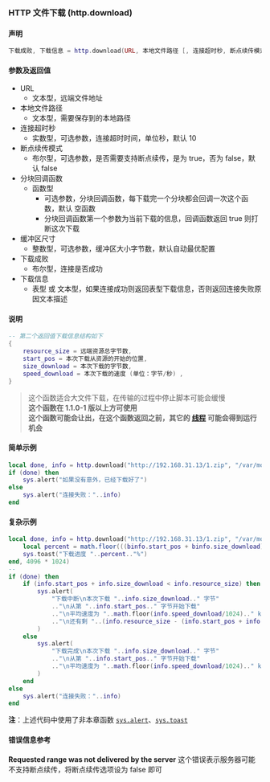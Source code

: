 ### HTTP 文件下载 \(**http\.download**\)


#### 声明
```lua
下载成败, 下载信息 = http.download(URL, 本地文件路径 [, 连接超时秒, 断点续传模式, 分块回调函数, 缓冲区尺寸 ])
```


#### 参数及返回值
- URL
    - 文本型，远端文件地址
- 本地文件路径
    - 文本型，需要保存到的本地路径
- 连接超时秒
    - 实数型，可选参数，连接超时时间，单位秒，默认 10
- 断点续传模式
    - 布尔型，可选参数，是否需要支持断点续传，是为 true，否为 false，默认 false
- 分块回调函数
    - 函数型
         - 可选参数，分块回调函数，每下载完一个分块都会回调一次这个函数，默认 空函数
         - 分块回调函数第一个参数为当前下载的信息，回调函数返回 true 则打断这次下载
- 缓冲区尺寸
    - 整数型，可选参数，缓冲区大小字节数，默认自动最优配置
- 下载成败
    - 布尔型，连接是否成功
- 下载信息
    - 表型 或 文本型，如果连接成功则返回表型下载信息，否则返回连接失败原因文本描述


#### 说明
```lua
-- 第二个返回值下载信息结构如下
{
    resource_size = 远端资源总字节数,
    start_pos = 本次下载从资源的开始的位置,
    size_download = 本次下载的字节数,
    speed_download = 本次下载的速度 (单位：字节/秒) ,
}
```
> 这个函数适合大文件下载，在传输的过程中停止脚本可能会缓慢  
> **这个函数在 1\.1\.0\-1 版以上方可使用**  
> **这个函数可能会让出，在这个函数返回之前，其它的 [线程](/Handbook/thread/README.md) 可能会得到运行机会**   


#### 简单示例  
```lua
local done, info = http.download("http://192.168.31.13/1.zip", "/var/mobile/1.zip")
if (done) then
    sys.alert("如果没有意外，已经下载好了")
else
    sys.alert("连接失败："..info)
end
```


#### 复杂示例  
```lua
local done, info = http.download("http://192.168.31.13/1.zip", "/var/mobile/1.zip", 10, true, function(binfo)
    local percent = math.floor(((binfo.start_pos + binfo.size_download) / binfo.resource_size) * 100)
    sys.toast("下载进度 "..percent.."%")
end, 4096 * 1024)
--
if (done) then
	if (info.start_pos + info.size_download < info.resource_size) then
	    sys.alert(
	        "下载中断\n本次下载 "..info.size_download.." 字节"
	        .."\n从第 "..info.start_pos.." 字节开始下载"
	        .."\n平均速度为 "..math.floor(info.speed_download/1024).." kB/s"
	        .."\n还有剩 "..(info.resource_size - (info.start_pos + info.size_download)).." 字节"
	    )
	else
	    sys.alert(
	        "下载完成\n本次下载 "..info.size_download.." 字节"
	        .."\n从第 "..info.start_pos.." 字节开始下载"
	        .."\n平均速度为 "..math.floor(info.speed_download/1024).." kB/s"
	    )
	end
else
	sys.alert("连接失败："..info)
end
```
**注**：上述代码中使用了非本章函数 [`sys.alert`](/Handbook/sys/sys.alert.md)、[`sys.toast`](/Handbook/sys/sys.toast.md)  

#### 错误信息参考  
**Requested range was not delivered by the server** 这个错误表示服务器可能不支持断点续传，将断点续传选项设为 false 即可  

